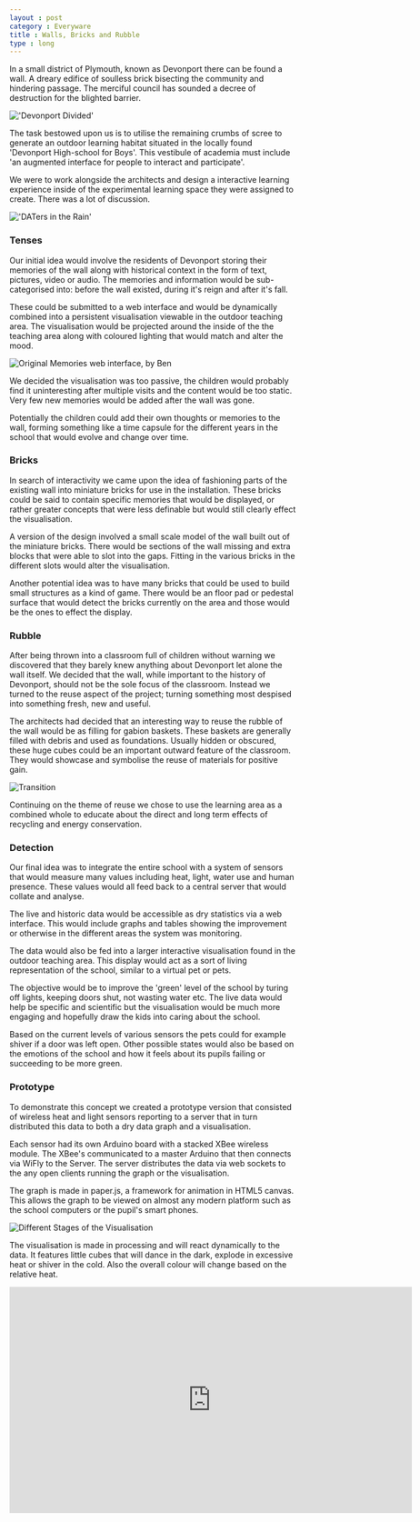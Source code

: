 ```yaml
---
layout : post
category : Everyware
title : Walls, Bricks and Rubble	
type : long
---
```


In a small district of Plymouth, known as Devonport there can be found a wall. A dreary edifice of soulless brick bisecting the community and hindering passage. The merciful council has sounded a decree of destruction for the blighted barrier.

!['Devonport Divided'](../../img/posts/everyware/devonport.jpg) 

The task bestowed upon us is to utilise the remaining crumbs of scree to generate an outdoor learning habitat situated in the locally found 'Devonport High-school for Boys'. This vestibule of academia must include 'an augmented interface for people to interact and participate'.

We were to work alongside the architects and design a interactive learning experience inside of the experimental learning space they were assigned to create. There was a lot of discussion.

!['DATers in the Rain'](../../img/posts/everyware/thewall.jpg)

### Tenses

Our initial idea would involve the residents of Devonport storing their memories of the wall along with historical context   in the form of text, pictures, video or audio. The memories and information would be sub-categorised into: before the wall existed, during it's reign and after it's fall. 

These could be submitted to a web interface and would be dynamically combined into a persistent visualisation viewable in the outdoor teaching area. The visualisation would be projected around the inside of the the teaching area along with coloured lighting that would match and alter the mood.

![Original Memories web interface, by Ben](../../img/posts/everyware/memories.png)

We decided the visualisation was too passive, the children would probably find it uninteresting after multiple visits and the content would be too static. Very few new memories would be added after the wall was gone. 

Potentially the children could add their own thoughts or memories to the wall, forming something like a time capsule for the different years in the school that would evolve and change over time.

### Bricks

In search of interactivity we came upon the idea of fashioning parts of the existing wall into miniature bricks for use in the installation. These bricks could be said to contain specific memories that would be displayed, or rather greater concepts that were less definable but would still clearly effect the visualisation.

A version of the design involved a small scale model of the wall built out of the miniature bricks. There would be sections of the wall missing and extra blocks that were able to slot into the gaps. Fitting in the various bricks in the different slots would alter the visualisation.

Another potential idea was to have many bricks that could be used to build small structures as a kind of game. There would be an floor pad or pedestal surface that would detect the bricks currently on the area and those would be the ones to effect the display. 

### Rubble

After being thrown into a classroom full of children without warning we discovered that they barely knew anything about Devonport let alone the wall itself. We decided that the wall, while important to the history of Devonport, should not be the sole focus of the classroom. Instead we turned to the reuse aspect of the project; turning something most despised into something fresh, new and useful.  

The architects had decided that an interesting way to reuse the rubble of the wall would be as filling for gabion baskets. These baskets are generally filled with debris and used as foundations. Usually hidden or obscured, these huge cubes could be an important outward feature of the classroom. They would showcase and symbolise the reuse of materials for positive gain.

![Transition](../../img/posts/everyware/gabion.png)

Continuing on the theme of reuse we chose to use the learning area as a combined whole to educate about the direct and long term effects of recycling and energy conservation. 

### Detection

Our final idea was to integrate the entire school with a system of sensors that would measure many values including heat, light, water use and human presence. These values would all feed back to a central server that would collate and analyse. 

The live and historic data would be accessible as dry statistics via a web interface. This would include graphs and tables showing the improvement or otherwise in the different areas the system was monitoring.

The data would also be fed into a larger interactive visualisation found in the outdoor teaching area. This display would act as a sort of living representation of the school, similar to a virtual pet or pets.

The objective would be to improve the 'green' level of the school by turing off lights, keeping doors shut, not wasting water etc. The live data would help be specific and scientific but the visualisation would be much more engaging and hopefully draw the kids into caring about the school. 

Based on the current levels of various sensors the pets could for example shiver if a door was left open. Other possible states would also be based on the emotions of the school and how it feels about its pupils failing or succeeding to be more green.

### Prototype

To demonstrate this concept we created a prototype version that consisted of wireless heat and light sensors reporting to a server that in turn distributed this data to both a dry data graph and a visualisation.

Each sensor had its own Arduino board with a stacked XBee wireless module. The XBee's communicated to a master Arduino that then connects via WiFly to the Server. The server distributes the data via web sockets to the any open clients running the graph or the visualisation.

The graph is made in paper.js, a framework for animation in HTML5 canvas. This allows the graph to be viewed on almost any modern platform such as the school computers or the pupil's smart phones. 

![Different Stages of the Visualisation](../../img/posts/everyware/visualisation.png)

The visualisation is made in processing and will react dynamically to the data. It features little cubes that will dance in the dark, explode in excessive heat or shiver in the cold. Also the overall colour will change based on the relative heat.

<iframe width="708" height="398" src="http://www.youtube.com/embed/16BzrPirW4o?rel=0" frameborder="0" allowfullscreen></iframe>

